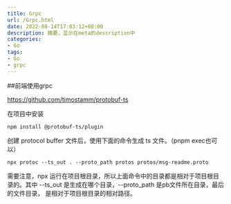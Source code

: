 ```yaml
---
title: Grpc
url: /Grpc.html
date: 2022-08-14T17:03:12+08:00
description: 摘要，显示在meta的description中
categories:
- Go
tags:
- Go
- grpc
---
```


##前端使用grpc

https://github.com/timostamm/protobuf-ts

在项目中安装

    npm install @protobuf-ts/plugin

创建 protocol buffer 文件后，使用下面的命令生成 ts 文件。（pnpm exec也可以）
```
npx protoc --ts_out . --proto_path protos protos/msg-readme.proto
```
需要注意，npx 运行在项目根目录，所以上面命令中的目录都是相对于项目根目录的。其中 --ts_out 是生成在哪个目录，--proto_path 是pb文件所在目录，最后的文件目录，
是相对于项目根目录的相对路径。